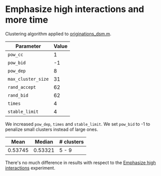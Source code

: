 # Emphasize high interactions and more time

Clustering algorithm applied to [originations_dsm.m](/dsm/originations_dsm.m).

| **Parameter**          | **Value** |
| --- | --- |
| `pow_cc`           |     1 |
| `pow_bid`          |    -1 |
| `pow_dep`          |     8 |
| `max_cluster_size` |    31 |
| `rand_accept`      |    62 |
| `rand_bid`         |    62 |
| `times`            |     4 |
| `stable_limit`     |     4 |

We increased `pow_dep`, `times` and `stable_limit`. We set `pow_bid` to -1 to penalize small clusters instead of large ones.

| **Mean** | **Median** | **# clusters** |
| --- | --- | --- |
| 0.53745 | 0.53321 | 5 - 9 |

There's no much difference in results with respect to the [Emphasize high interactions](/results/2-emphasize-high-interactions) experiment.